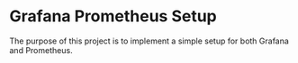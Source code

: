 # Grafana Prometheus Setup

The purpose of this project is to implement a simple setup for both Grafana and Prometheus.
